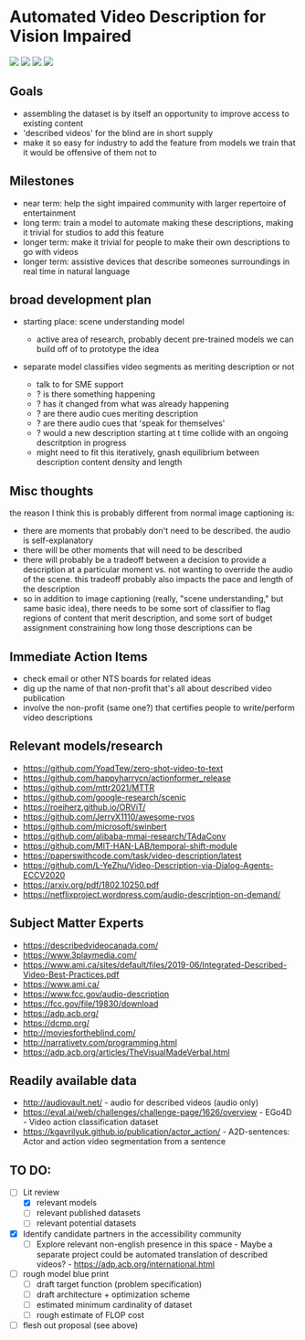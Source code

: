 # Automated Video Description for Vision Impaired

![](https://img.shields.io/badge/tag-publicgood-lightgrey)
![](https://img.shields.io/badge/tag-dataset-lightgrey)
![](https://img.shields.io/badge/tag-foundation-lightgrey)
![](https://img.shields.io/badge/tag-accessibility-lightgrey)

## Goals

* assembling the dataset is by itself an opportunity to improve access to existing content
* 'described videos' for the blind are in short supply
* make it so easy for industry to add the feature from models we train 
that it would be offensive of them not to

## Milestones

- near term: help the sight impaired community with larger repertoire of entertainment
- long term: train a model to automate making these descriptions, making it trivial for studios to add this feature
- longer term: make it trivial for people to make their own descriptions to go with videos
- longer term: assistive devices that describe someones surroundings in real time in natural language


## broad development plan

* starting place: scene understanding model
  * active area of research, probably decent pre-trained models we can build off of to prototype the idea

* separate model classifies video segments as meriting description or not
  * talk to <certification agency for people who describe videos> for SME support
  * ? is there something happening
  * ? has it changed from what was already happening
  * ? are there audio cues meriting description
  * ? are there audio cues that 'speak for themselves'
  * ? would a new description starting at t time collide with an ongoing descritption in progress
  * might need to fit this iteratively, gnash equilibrium between description content density and length
  
## Misc thoughts
 
the reason I think this is probably different from normal image captioning is:
 
* there are moments that probably don't need to be described. the audio is self-explanatory
* there will be other moments that will need to be described
* there will probably be a tradeoff between a decision to provide a description at a particular moment vs. not wanting to override the audio of the scene. this tradeoff probably also impacts the pace and length of the description
* so in addition to image captioning (really, "scene understanding," but same basic idea), there needs to be some sort of classifier to flag regions of content that merit description, and some sort of budget assignment constraining how long those descriptions can be
 

## Immediate Action Items

* check email or other NTS boards for related ideas
* dig up the name of that non-profit that's all about described video publication
* involve the non-profit (same one?) that certifies people to write/perform video descriptions
  
## Relevant models/research

* https://github.com/YoadTew/zero-shot-video-to-text
* https://github.com/happyharrycn/actionformer_release
* https://github.com/mttr2021/MTTR
* https://github.com/google-research/scenic
* https://roeiherz.github.io/ORViT/
* https://github.com/JerryX1110/awesome-rvos
* https://github.com/microsoft/swinbert
* https://github.com/alibaba-mmai-research/TAdaConv
* https://github.com/MIT-HAN-LAB/temporal-shift-module
* https://paperswithcode.com/task/video-description/latest
* https://github.com/L-YeZhu/Video-Description-via-Dialog-Agents-ECCV2020
* https://arxiv.org/pdf/1802.10250.pdf
* https://netflixproject.wordpress.com/audio-description-on-demand/

## Subject Matter Experts

* https://describedvideocanada.com/
* https://www.3playmedia.com/
* https://www.ami.ca/sites/default/files/2019-06/Integrated-Described-Video-Best-Practices.pdf
* https://www.ami.ca/
* https://www.fcc.gov/audio-description
* https://fcc.gov/file/19830/download
* https://adp.acb.org/
* https://dcmp.org/
* http://moviesfortheblind.com/
* http://narrativetv.com/programming.html
* https://adp.acb.org/articles/TheVisualMadeVerbal.html

## Readily available data

* http://audiovault.net/ - audio for described videos (audio only)
* https://eval.ai/web/challenges/challenge-page/1626/overview - EGo4D - Video action classification dataset
* https://kgavrilyuk.github.io/publication/actor_action/ - A2D-sentences: Actor and action video segmentation from a sentence 
 
## TO DO:

- [ ] Lit review
  - [x] relevant models
  - [ ] relevant published datasets
  - [ ] relevant potential datasets
- [x] Identify candidate partners in the accessibility community
  - [ ] Explore relevant non-english presence in this space
        - Maybe a separate project could be automated translation of described videos? - https://adp.acb.org/international.html
- [ ] rough model blue print
  - [ ] draft target function (problem specification)
  - [ ] draft architecture + optimization scheme
  - [ ] estimated minimum cardinality of dataset 
  - [ ] rough estimate of FLOP cost
- [ ] flesh out proposal (see above)
